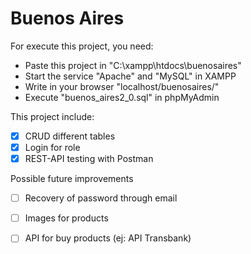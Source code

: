 # Buenos Aires

For execute this project, you need:
+ Paste this project in "C:\xampp\htdocs\buenosaires" 
+ Start the service "Apache" and "MySQL" in XAMPP
+ Write in your browser "localhost/buenosaires/"
+ Execute "buenos_aires2_0.sql" in phpMyAdmin

This project include:
- [x] CRUD different tables
- [x] Login for role
- [x] REST-API testing with Postman

Possible future improvements
- [ ] Recovery of password through email
- [ ] Images for products
- [ ] API for buy products (ej: API Transbank)

